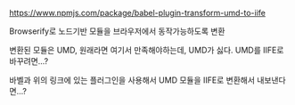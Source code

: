 https://www.npmjs.com/package/babel-plugin-transform-umd-to-iife

Browserify로 노드기반 모듈을 브라우저에서 동작가능하도록 변환

변환된 모듈은 UMD, 원래라면 여기서 만족해야하는데, UMD가 싫다.
UMD를 IIFE로 바꾸려면...?

바벨과 위의 링크에 있는 플러그인을 사용해서 UMD 모듈을 IIFE로 변환해서 내보낸다면...?
